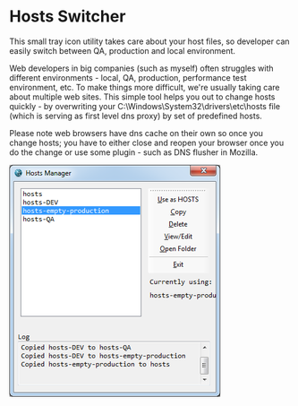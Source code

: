 # Hosts Switcher
This small tray icon utility takes care about your host files, so developer can easily switch between QA, production and local environment.

Web developers in big companies (such as myself) often struggles with different environments - local, QA, production, performance test environment, etc. To make things more difficult, we're usually taking care about multiple web sites. This simple tool helps you out to change hosts quickly - by overwriting your C:\Windows\System32\drivers\etc\hosts file (which is serving as first level dns proxy) by set of predefined hosts.

Please note web browsers have dns cache on their own so once you change hosts; you have to either close and reopen your browser once you do the change or use some plugin - such as DNS flusher in Mozilla.

![Hosts Switcher Screenshot](/hosts-switcher.png)
